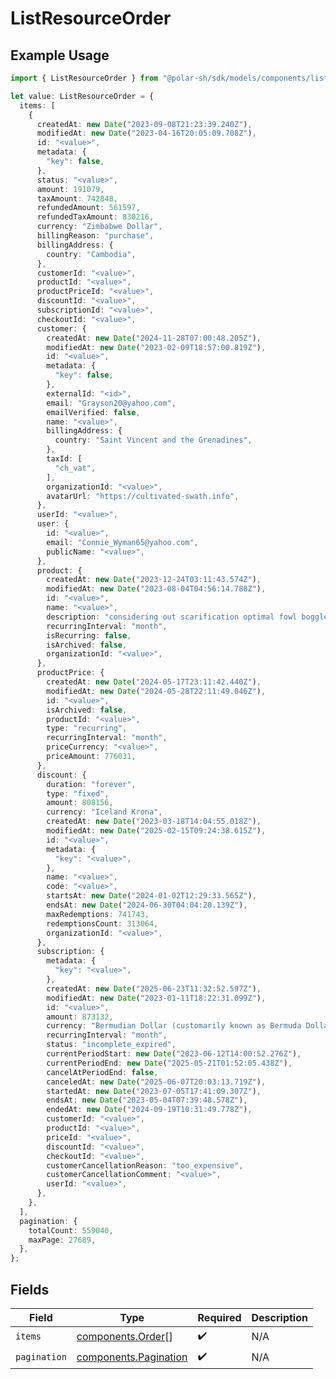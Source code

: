 # ListResourceOrder

## Example Usage

```typescript
import { ListResourceOrder } from "@polar-sh/sdk/models/components/listresourceorder.js";

let value: ListResourceOrder = {
  items: [
    {
      createdAt: new Date("2023-09-08T21:23:39.240Z"),
      modifiedAt: new Date("2023-04-16T20:05:09.708Z"),
      id: "<value>",
      metadata: {
        "key": false,
      },
      status: "<value>",
      amount: 191079,
      taxAmount: 742848,
      refundedAmount: 561597,
      refundedTaxAmount: 830216,
      currency: "Zimbabwe Dollar",
      billingReason: "purchase",
      billingAddress: {
        country: "Cambodia",
      },
      customerId: "<value>",
      productId: "<value>",
      productPriceId: "<value>",
      discountId: "<value>",
      subscriptionId: "<value>",
      checkoutId: "<value>",
      customer: {
        createdAt: new Date("2024-11-28T07:00:48.205Z"),
        modifiedAt: new Date("2023-02-09T18:57:00.819Z"),
        id: "<value>",
        metadata: {
          "key": false,
        },
        externalId: "<id>",
        email: "Grayson20@yahoo.com",
        emailVerified: false,
        name: "<value>",
        billingAddress: {
          country: "Saint Vincent and the Grenadines",
        },
        taxId: [
          "ch_vat",
        ],
        organizationId: "<value>",
        avatarUrl: "https://cultivated-swath.info",
      },
      userId: "<value>",
      user: {
        id: "<value>",
        email: "Connie_Wyman65@yahoo.com",
        publicName: "<value>",
      },
      product: {
        createdAt: new Date("2023-12-24T03:11:43.574Z"),
        modifiedAt: new Date("2023-08-04T04:56:14.788Z"),
        id: "<value>",
        name: "<value>",
        description: "considering out scarification optimal fowl boggle bowed",
        recurringInterval: "month",
        isRecurring: false,
        isArchived: false,
        organizationId: "<value>",
      },
      productPrice: {
        createdAt: new Date("2024-05-17T23:11:42.440Z"),
        modifiedAt: new Date("2024-05-28T22:11:49.046Z"),
        id: "<value>",
        isArchived: false,
        productId: "<value>",
        type: "recurring",
        recurringInterval: "month",
        priceCurrency: "<value>",
        priceAmount: 776031,
      },
      discount: {
        duration: "forever",
        type: "fixed",
        amount: 808156,
        currency: "Iceland Krona",
        createdAt: new Date("2023-03-18T14:04:55.018Z"),
        modifiedAt: new Date("2025-02-15T09:24:38.615Z"),
        id: "<value>",
        metadata: {
          "key": "<value>",
        },
        name: "<value>",
        code: "<value>",
        startsAt: new Date("2024-01-02T12:29:33.565Z"),
        endsAt: new Date("2024-06-30T04:04:20.139Z"),
        maxRedemptions: 741743,
        redemptionsCount: 313064,
        organizationId: "<value>",
      },
      subscription: {
        metadata: {
          "key": "<value>",
        },
        createdAt: new Date("2025-06-23T11:32:52.597Z"),
        modifiedAt: new Date("2023-01-11T18:22:31.099Z"),
        id: "<value>",
        amount: 873132,
        currency: "Bermudian Dollar (customarily known as Bermuda Dollar)",
        recurringInterval: "month",
        status: "incomplete_expired",
        currentPeriodStart: new Date("2023-06-12T14:00:52.276Z"),
        currentPeriodEnd: new Date("2025-05-21T01:52:05.438Z"),
        cancelAtPeriodEnd: false,
        canceledAt: new Date("2025-06-07T20:03:13.719Z"),
        startedAt: new Date("2023-07-05T17:41:09.307Z"),
        endsAt: new Date("2023-05-04T07:39:48.578Z"),
        endedAt: new Date("2024-09-19T10:31:49.778Z"),
        customerId: "<value>",
        productId: "<value>",
        priceId: "<value>",
        discountId: "<value>",
        checkoutId: "<value>",
        customerCancellationReason: "too_expensive",
        customerCancellationComment: "<value>",
        userId: "<value>",
      },
    },
  ],
  pagination: {
    totalCount: 559040,
    maxPage: 27689,
  },
};
```

## Fields

| Field                                                          | Type                                                           | Required                                                       | Description                                                    |
| -------------------------------------------------------------- | -------------------------------------------------------------- | -------------------------------------------------------------- | -------------------------------------------------------------- |
| `items`                                                        | [components.Order](../../models/components/order.md)[]         | :heavy_check_mark:                                             | N/A                                                            |
| `pagination`                                                   | [components.Pagination](../../models/components/pagination.md) | :heavy_check_mark:                                             | N/A                                                            |